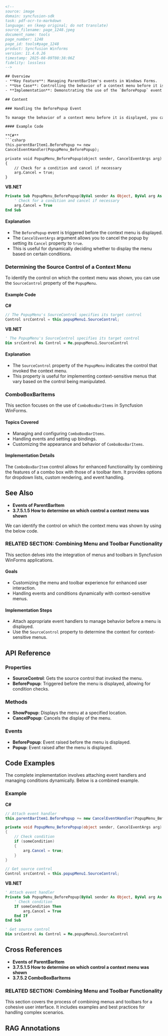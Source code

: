 ```html
<!--
source: image
domain: syncfusion-sdk
task: pdf-ocr-to-markdown
language: en (keep original; do not translate)
source_filename: page_1248.jpeg
document_name: tools
page_number: 1248
page_id: tools#page_1248
product: Syncfusion Winforms
version: 11.4.0.26
timestamp: 2025-08-09T08:38:06Z
fidelity: lossless
-->

## Overview
- **Key Feature**: Managing ParentBarItem's events in Windows Forms.
- **Use Case**: Controlling the behavior of a context menu before it is displayed.
- **Implementation**: Demonstrating the use of the `BeforePopup` event in both C# and VB.NET.

## Content

### Handling the BeforePopup Event

To manage the behavior of a context menu before it is displayed, you can attach a `BeforePopup` event handler to a `ParentBarItem`. This event provides an opportunity to check conditions and cancel the popup if necessary.

#### Example Code

**C#**
```csharp
this.parentBarItem1.BeforePopup += new
CancelEventHandler(PopupMenu_BeforePopup);

private void PopupMenu_BeforePopup(object sender, CancelEventArgs arg)
{
    // Check for a condition and cancel if necessary
    arg.Cancel = true;
}
```

**VB.NET**
```vb
Private Sub PopupMenu_BeforePopup(ByVal sender As Object, ByVal arg As CancelEventArgs)
    ' Check for a condition and cancel if necessary
    arg.Cancel = True
End Sub
```

#### Explanation
- The `BeforePopup` event is triggered before the context menu is displayed.
- The `CancelEventArgs` argument allows you to cancel the popup by setting its `Cancel` property to `true`.
- This is useful for dynamically deciding whether to display the menu based on certain conditions.

### Determining the Source Control of a Context Menu

To identify the control on which the context menu was shown, you can use the `SourceControl` property of the `PopupMenu`.

#### Example Code

**C#**
```csharp
// The PopupMenu's SourceControl specifies its target control
Control srcControl = this.popupMenu1.SourceControl;
```

**VB.NET**
```vb
' The PopupMenu's SourceControl specifies its target control
Dim srcControl As Control = Me.popupMenu1.SourceControl
```

#### Explanation
- The `SourceControl` property of the `PopupMenu` indicates the control that invoked the context menu.
- This property is useful for implementing context-sensitive menus that vary based on the control being manipulated.

### ComboBoxBarItems

This section focuses on the use of `ComboBoxBarItems` in Syncfusion WinForms.

#### Topics Covered
- Managing and configuring `ComboBoxBarItems`.
- Handling events and setting up bindings.
- Customizing the appearance and behavior of `ComboBoxBarItems`.

#### Implementation Details
The `ComboBoxBarItem` control allows for enhanced functionality by combining the features of a combo box with those of a toolbar item. It provides options for dropdown lists, custom rendering, and event handling.

## See Also

- **Events of ParentBarItem**
- **3.7.5.1.5 How to determine on which control a context menu was shown**

We can identify the control on which the context menu was shown by using the below code.

### RELATED SECTION: Combining Menu and Toolbar Functionality

This section delves into the integration of menus and toolbars in Syncfusion WinForms applications.

#### Goals
- Customizing the menu and toolbar experience for enhanced user interaction.
- Handling events and conditions dynamically with context-sensitive menus.

#### Implementation Steps
- Attach appropriate event handlers to manage behavior before a menu is displayed.
- Use the `SourceControl` property to determine the context for context-sensitive menus.

## API Reference

### Properties
- **SourceControl**: Gets the source control that invoked the menu.
- **BeforePopup**: Triggered before the menu is displayed, allowing for condition checks.

### Methods
- **ShowPopup**: Displays the menu at a specified location.
- **CancelPopup**: Cancels the display of the menu.

### Events
- **BeforePopup**: Event raised before the menu is displayed.
- **Popup**: Event raised after the menu is displayed.

## Code Examples

The complete implementation involves attaching event handlers and managing conditions dynamically. Below is a combined example.

### Example

**C#**
```csharp
// Attach event handler
this.parentBarItem1.BeforePopup += new CancelEventHandler(PopupMenu_BeforePopup);

private void PopupMenu_BeforePopup(object sender, CancelEventArgs arg)
{
    // Check condition
    if (someCondition)
    {
        arg.Cancel = true;
    }
}

// Get source control
Control srcControl = this.popupMenu1.SourceControl;
```

**VB.NET**
```vb
' Attach event handler
Private Sub PopupMenu_BeforePopup(ByVal sender As Object, ByVal arg As CancelEventArgs)
    ' Check condition
    If someCondition Then
        arg.Cancel = True
    End If
End Sub

' Get source control
Dim srcControl As Control = Me.popupMenu1.SourceControl
```

## Cross References

- **Events of ParentBarItem**
- **3.7.5.1.5 How to determine on which control a context menu was shown**
- **3.7.5.2 ComboBoxBarItems**

### RELATED SECTION: Combining Menu and Toolbar Functionality

This section covers the process of combining menus and toolbars for a cohesive user interface. It includes examples and best practices for handling complex scenarios.

## RAG Annotations

<!-- tags: tools, menu, context menu, comboboxbaritems, windows forms, syncfusion winforms, version 11.4.0.26 -->
<!-- keywords: beforepopup, sourcecontrol, cancel, context menu, parentbaritem, comboboxbaritems, menu, toolbar, event handling, windows forms -->
```